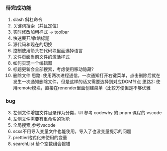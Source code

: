 
### 待完成功能

1. slash 斜杠命令
2. 关键词搜索（并且定位）
3. 实时修改加粗样式 -> toolbar
4. 快速展开/收缩标题
5. 源代码和现在的切换
6. 控制使用箭头在代码块里面选择语言
7. 文件页面当前文件的激活样式
8. 如何实现一个编辑器
9. 标题更新会全部搜索，考虑使用移动隐藏?
10. 删除文件
思路: 使用两次进程通信，一次通知打开右键菜单，点击删除后就在发生一次通知删除文件，但是这样的话又需要选择到对应DOM节点
思路2: 使用remote模块，直接在renender里面创建菜单（比较方便但是不够优雅

### bug
3. 左侧文件增加文件目录作为分类，UI 参考 codewhy 的 pnpm 课程的 vscode
4. 左侧文件需要有重命名的功能
5. 全局搜索,参考vscode
6. scss不用导入变量文件也能使用，导入了也没变量提示的问题
7. prettier格式化未使用的变量
8. searchList 给个空数组会报错